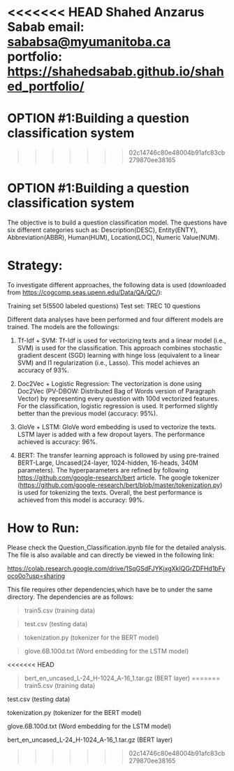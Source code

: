 <<<<<<< HEAD
Shahed Anzarus Sabab
email: sababsa@myumanitoba.ca
portfolio: https://shahedsabab.github.io/shahed_portfolio/
=======
# OPTION #1​: ​Building a question classification system
>>>>>>> 02c14746c80e48004b91afc83cb279870ee38165

# OPTION #1​: ​Building a question classification system

The objective is to build a question classification model. The questions have six different categories such as: Description(DESC), Entity(ENTY), Abbreviation(ABBR), Human(HUM), Location(LOC), Numeric Value(NUM).

# Strategy:
To investigate different approaches, the following data is used (downloaded from https://cogcomp.seas.upenn.edu/Data/QA/QC/):

Training set 5(5500 labeled questions)
Test set: TREC 10 questions

Different data analyses have been performed and four different models are trained. The models are the followings:

1. Tf-Idf + SVM: Tf-Idf is used for vectorizing texts and a linear model (i.e., SVM) is used for the classification. This approach combines stochastic gradient descent (SGD) learning with hinge loss (equivalent to a linear SVM) and l1 regularization (i.e., Lasso). This model achieves an accuracy of 93%.   

2. Doc2Vec + Logistic Regression: The vectorization is done using Doc2Vec (PV-DBOW: Distributed Bag of Words version of Paragraph Vector) by representing every question with 100d vectorized features. For the classification, logistic regression is used. It performed slightly better than the previous model (accuracy: 95%). 

3. GloVe + LSTM: GloVe word embedding is used to vectorize the texts. LSTM layer is added with a few dropout layers. The performance achieved is accuracy: 96%.

4. BERT: The transfer learning approach is followed by using pre-trained BERT-Large, Uncased(24-layer, 1024-hidden, 16-heads, 340M parameters). The hyperparameters are refined by following https://github.com/google-research/bert article. The google tokenizer (https://github.com/google-research/bert/blob/master/tokenization.py) is used for tokenizing the texts. Overall, the best performance is achieved from this model is accuracy: 99%.

# How to Run:
Please check the Question_Classification.ipynb file for the detailed analysis. The file is also available and can directly be viewed in the following link:

https://colab.research.google.com/drive/1SqGSdFJYKjxgXkIQGrZDFHd1bFyoco0o?usp=sharing


This file requires other dependencies,which have be to under the same directory. The dependencies are as follows:

> train5.csv (training data)

> test.csv (testing data)

> tokenization.py (tokenizer for the BERT model)

> glove.6B.100d.txt (Word embedding for the LSTM model)

<<<<<<< HEAD
> bert_en_uncased_L-24_H-1024_A-16_1.tar.gz (BERT layer)
=======
train5.csv (training data)

test.csv (testing data)

tokenization.py (tokenizer for the BERT model)

glove.6B.100d.txt (Word embedding for the LSTM model)

bert_en_uncased_L-24_H-1024_A-16_1.tar.gz (BERT layer)
>>>>>>> 02c14746c80e48004b91afc83cb279870ee38165
